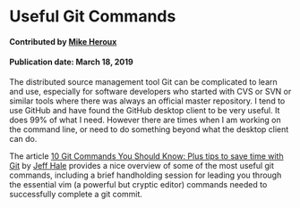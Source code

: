 # Useful Git Commands

#### Contributed by [Mike Heroux](https://github.com/maherou)

#### Publication date: March 18, 2019

The distributed source management tool Git can be complicated to learn and use, especially for software developers who started with CVS or SVN or similar tools where there was always an official master repository.  I tend to use GitHub and have found the GitHub desktop client to be very useful.  It does 99% of what I need.  However there are times when I am working on the command line, or need to do something beyond what the desktop client can do.  

The article [10 Git Commands You Should Know: Plus tips to save time with Git](https://towardsdatascience.com/10-git-commands-you-should-know-df54bea1595c) by [Jeff Hale](https://towardsdatascience.com/@jeffhale) provides a nice overview of some of the most useful git commands, including a brief handholding session for leading you through the essential vim (a powerful but cryptic editor) commands needed to successfully complete a git commit.


<!---
Publish: yes
Categories: Development
Topics: Software engineering
Level: 2
Prerequisites: none
Aggregate: none
--->
